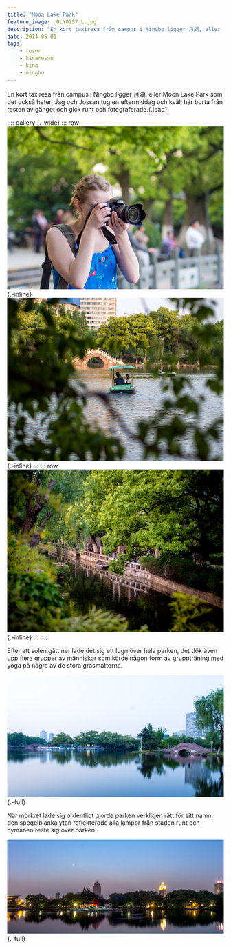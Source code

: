 ```yaml
---
title: "Moon Lake Park"
feature_image: _OLY0257_L.jpg
description: "En kort taxiresa från campus i Ningbo ligger 月湖, eller Moon Lake Park som det också heter."
date: 2014-05-01
tags:
    - resor
    - kinaresan
    - kina
    - ningbo
---
```


En kort taxiresa från campus i Ningbo ligger 月湖, eller Moon Lake Park som det också heter. Jag och Jossan tog en eftermiddag och kväll här borta från resten av gänget och gick runt och fotograferade.{.lead}

:::: gallery {.-wide}
::: row
![Josefine fotograferar med sin systemkamera.](_OLY0334_L.jpg){.-inline}
![En trampbåt sedd genom buskar.](_OLY0303_L.jpg){.-inline}
:::
::: row
![En murad kaj med staket intill en sjö. Det är träd och grönska överallt.](_OLY0355_L.jpg){.-inline}
:::
::::

Efter att solen gått ner lade det sig ett lugn över hela parken, det dök även upp flera grupper av människor som körde någon form av gruppträning med yoga på några av de stora gräsmattorna.

![En spegelblank sjö med mycket grönska som speglar sig. Till höger syns en valvbro.](_OLY0364_L.jpg){.-full}

När mörkret lade sig ordentligt gjorde parken verkligen rätt för sitt namn, den spegelblanka ytan reflekterade alla lampor från staden runt och nymånen reste sig över parken.

![En spegelblank sjö med träd runt. Bakom träden finns stora belysta höghus som reflekteras i vattnet. Uppe till vänster syns nymånen.](_OLY0369-Edit_L.jpg){.-full}
